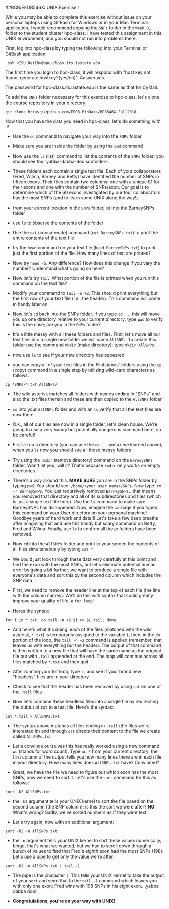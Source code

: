 ##BCB/EEOB546X: UNIX Exercise 1

While you may be able to complete this exercise without issue on your personal laptops using GitBash for Windows or in your Mac Terminal application, I would recommend copying the `SNPs` folder in the `Week_01` folder to the student cluster hpc-class.  I have tested this assignment in this UNIX environment, and you should not run into problems there.

First, log into hpc-class by typing the following into your Terminal or GitBash application:

```
 ssh <ISU NetID>@hpc-class.its.iastate.edu
```

The first time you login to hpc-class, it will respond with "host key not found, generate hostkey?(yes/no)". Answer yes.

The password for hpc-class.its.iastate.edu is the same as that for CyMail.

To add the `SNPs` folder necessary for this exercise to hpc-class, let's clone the course repository in your directory:

```
git clone https://github.com/EEOB-BioData/BCB546X-Fall2018
```

Now that you have the data you need in hpc-class, let's do something with it!

* Use the `cd` command to navigate your way into the `SNPs` folder

* Make sure you are inside the folder by using the `pwd` command

* Now use the `ls` (list) command to list the contents of the `SNPs` folder; you should see four yabba-dabba-doo subfolders

* These folders each contain a single text file. Each of your collaborators (Fred, Wilma, Barney and Betty) have identified the number of SNPs in fifteen exons. Their files contain two columns: one with a unique ID for their exons and one with the number of SNPs/exon. Our goal is to determine which of the 60 exons investigated by our four collaborators has the most SNPs (and to learn some UNIX along the way!).

* from your current location in the `SNPs` folder, `cd` into the BarneySNPs folder

* use `ls` to observe the contents of the folder

* Use the `cat` (concatenate) command (`cat BarneySNPs.txt`) to print the entire contents of the text file

* try the `head` command on your text file (`head BarneySNPs.txt`) to print just the first portion of the file. How many lines of text are printed?

* Now try `head -5`. Any difference? How does this change if you vary the number? Understand what's going on here?

* Now let's try `tail`. What portion of the file is printed when you run this command on the text file?

* Modify your command to `tail -n +2`. This should print everything but the first row of your text file (*i.e.*, the header). This command will come in handy later on.

* Now let's `cd` back into the SNPs folder. If you type `cd ..`, this will move you up one directory relative to your current directory; type `pwd` to verify this is the case; are you in the `SNPs` folder?

* It's a little messy with all these folders and files. First, let's move all our text files into a single new folder we will name `AllSNPs`. To create this folder use the command `mkdir` (make directory); type `mkdir AllSNPs`

* now use `ls` to see if your new directory has appeared

* you can copy all of your text files in the Flintstones' folders using the `cp` (copy) command in a single step by utilizing wild-card characters as follows: 

```
cp *SNPs/*.txt AllSNPs/
```
* The wild asterisk matches all folders with names ending in "SNPs" and also the .txt files therein and these are then copied to the `AllSNPs` folder

* `cd` into your `AllSNPs` folder and with an `ls` verify that all the text files are now there

* O.k., all of our files are now in a single folder, let's clean house. We're going to use a very handy but potentially dangerous command here, so be careful!

* First `cd` up a directory (you can use the `cd ..` syntax we learned above), when you `ls` now you should see all those messy folders

* Try using the `rmdir` (remove directory) command on the `BarneySNPs` folder. Won't let you, will it? That's because `rmdir` only works on empty directories.

* There's a way around this. **MAKE SURE** you are in the SNPs folder by typing `pwd`. You should see: `/home/<your user name>/SNPs`. Now type: `rm -r BarneySNPs`. You just recursively removed `BarneySNPs`...that means you removed that directory and all of its subdirectories and files (which is just a single text file here). Use the `ls` command to make sure BarneySNPs has disappeared. Now, imagine the carnage if you typed this command on your User directory on your personal machine! Goodbye years of hard work and data!!! Let's take a few deep breaths after imagining that and use this handy but scary command on Betty, Fred and Wilma. Finally, use `ls` to confirm all these folders have been removed.

* Now `cd` into the `AllSNPs` folder and print to your screen the contents of all files simultaneously by typing `cat *`

* We could just look through these data very carefully at this point and find the exon with the most SNPs, but let's eliminate potential human error by going a bit further; we want to produce a single file with everyone's data and sort this by the second column which includes the SNP data

* First, we need to remove the header line at the top of each file (the line with the column names). We'll do this with syntax that could greatly improve your quality of life, a `for loop`!

* Heres the syntax: 

```
for i in *.txt; do tail -n +2 $i >> $i.tail; done
```

* And here's what it's doing: each of the files (matched with the wild asterisk, `*.txt`) is temporarily assigned to the variable `i`, then, in the `do` portion of the loop, the `tail -n +2` command is applied (remember, that leaves us with everything but the header). The output of that command is then written to a new file that will have the same name as the original file but with `.tail` appended at the end. The loop will continue across all files matched by `*.txt` and then quit

* After running your for loop, type `ls` and see if your brand new "headless" files are in your directory

* Check to see that the header has been removed by using `cat` on one of the `.tail` files

* Now let's combine these headless files into a single file by redirecting the output of `cat` to a text file. Here's the syntax: 

```
cat *.tail > AllSNPs.txt
```

* The syntax above matches all files ending in `.tail` (the files we're interested in) and through `cat` directs their content to the file we create called `AllSNPs.txt`

* Let's convince ourselves this has really worked using a new command: `wc` (stands for word count). Type `wc *` from your current directory; the first column of the output tells you how many lines there are in each file in your directory. How many lines does `AllSNPs.txt` have? Convinced?

* Great, we have the file we need to figure out which exon has the most SNPs, now we need to sort it. Let's use the `sort` command for this as follows: 

```
sort -k2 AllSNPs.txt
```

* the `-k2` argument tells your UNIX kernel to sort the file based on the second column (the SNP column); is this the sort we were after? **NO**! What's wrong? Sadly, we've sorted numbers as if they were text

* Let's try again, now with an additional argument:

```
sort -k2 -n AllSNPs.txt
```

* the `-n` argument tells your UNIX kernel to sort these values numerically; bingo, that's what we wanted, but we had to scroll down through a bunch of values to find that Fred's eighth exon had the most SNPs (198). Let's use a pipe to get only the value we're after:

```
sort -k2 -n AllSNPs.txt | tail -1
```

* The pipe is the character `|`. This tells your UNIX kernel to take the output of your `sort` and send that to the `tail -1` command which leaves you with only one exon; Fred wins with 198 SNPs in his eight exon....yabba dabba doo!!

* **Congratulations, you're on your way with UNIX!**

